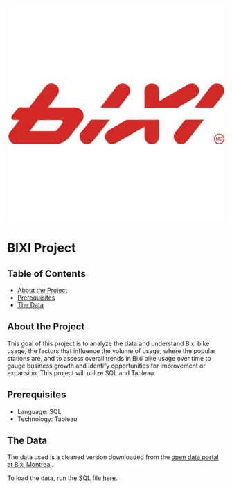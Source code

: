 <p align="center"> 
  <img src="bixi_logo.png" alt="BIXI Logo" width=500px" height="500px">
</p>

# BIXI Project

## Table of Contents
- [About the Project](#about-the-project)
- [Prerequisites](#prerequisites)
- [The Data](#the-data)

## About the Project 
This goal of this project is to analyze the data and understand Bixi bike usage, the factors that influence the volume of usage, where the popular stations are, and to assess overall trends in Bixi bike usage over time to gauge business growth and identify opportunities for improvement or expansion. This project will utilize SQL and Tableau.

## Prerequisites
- Language: SQL
- Technology: Tableau

## The Data
The data used is a cleaned version downloaded from the [open data portal at Bixi Montreal](https://www.bixi.com/en/open-data).

To load the data, run the SQL file [here](https://drive.google.com/file/d/1YcyumgSrwX4ezVLNoAZBzN1XTgKqrCZZ/view).
